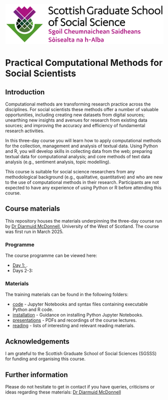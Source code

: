 ![SGSSS Logo](img\SGSSS_Stacked.png "SGSSS logo")

# Practical Computational Methods for Social Scientists

## Introduction

Computational methods are transforming research practice across the disciplines. For social scientists these methods offer a number of valuable opportunities, including creating new datasets from digital sources; unearthing new insights and avenues for research from existing data sources; and improving the accuracy and efficiency of fundamental research activities.

In this three-day course you will learn how to apply computational methods for the collection, management and analysis of textual data. Using Python and R, you will develop skills in collecting data from the web; preparing textual data for computational analysis; and core methods of text data analysis (e.g., sentiment analysis, topic modelling).

This course is suitable for social science researchers from any methodological background (e.g., qualitative, quantitative) and who are new to the use of computational methods in their research. Participants are not expected to have any experience of using Python or R before attending this course.

## Course materials

This repository houses the materials underpinning the three-day course run by [Dr Diarmuid McDonnell](https://research-portal.uws.ac.uk/en/persons/diarmuid-mcdonnell), University of the West of Scotland. The course was first run in March 2025.

### Programme

The course programme can be viewed here:
* [Day 1: ](https://github.com/SGSSSonline/text-analysis/blob/main/sgsss-2025-css-day-1-outline-2025-03-07.pdf).
* Days 2-3: 

### Materials

The training materials can be found in the following folders:
* [code](./code) - Jupyter Notebooks and syntax files containing executable Python and R code.
* [installation](./installation) - Guidance on installing Python Jupyter Notebooks.
* [presentations](./presentations) - PDFs and recordings of the course lectures.
* [reading](./reading) - lists of interesting and relevant reading materials.

## Acknowledgements

I am grateful to the Scottish Graduate School of Social Sciences (SGSSS) for funding and organising this course.

## Further information

Please do not hesitate to get in contact if you have queries, criticisms or ideas regarding these materials: [Dr Diarmuid McDonnell](mailto:diarmuid.mcdonnell@uws.ac.uk)
